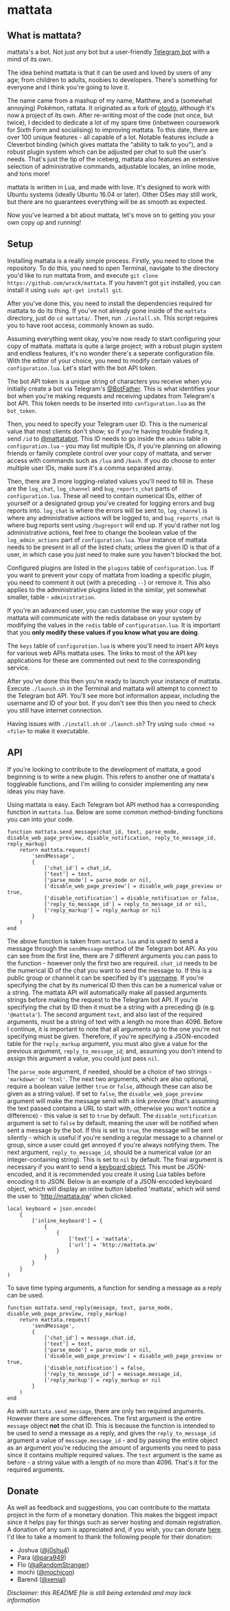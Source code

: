 # mattata

## What is mattata?
mattata's a bot. Not just any bot but a user-friendly [Telegram bot](https://telegram.org/blog/bot-revolution) with a mind of its own.

The idea behind mattata is that it can be used and loved by users of any age; from children to adults, noobies to developers. There's something for everyone and I think you're going to love it.

The name came from a mashup of my name, Matthew, and a (somewhat annoying) Pokémon, rattata. It originated as a fork of [otouto](http://otou.to), although it's now a project of its own. After re-writing most of the code (not once, but twice), I decided to dedicate a lot of my spare time (inbetween coursework for Sixth Form and socialising) to improving mattata. To this date, there are over 100 unique features - all capable of a lot. Notable features include a Cleverbot binding (which gives mattata the "ability to talk to you"), and a robust plugin system which can be adjusted per chat to suit the user's needs. That's just the tip of the iceberg, mattata also features an extensive selection of administrative commands, adjustable locales, an inline mode, and tons more!

mattata is written in Lua, and made with love. It's designed to work with Ubuntu systems (ideally Ubuntu 16.04 or later). Other OSes may still work, but there are no guarantees everything will be as smooth as expected.

Now you've learned a bit about mattata, let's move on to getting you your own copy up and running!

## Setup
Installing mattata is a really simple process. Firstly, you need to clone the repository. To do this, you need to open Terminal, navigate to the directory you'd like to run mattata from, and execute `git clone https://github.com/wrxck/mattata`. If you haven't got `git` installed, you can install it using `sudo apt-get install git`.

After you've done this, you need to install the dependencies required for mattata to do its thing. If you've not already gone inside of the `mattata` directory, just do `cd mattata/`. Then, run `./install.sh`. This script requires you to have root access, commonly known as sudo.

Assuming everything went okay, you're now ready to start configuring your copy of mattata. mattata is quite a large project; with a robust plugin system and endless features, it's no wonder there's a seperate configuration file. With the editor of your choice, you need to modify certain values of `configuration.lua`. Let's start with the bot API token.

The bot API token is a unique string of characters you receive when you initially create a bot via Telegram's [@BotFather](https://t.me/BotFather). This is what identifies your bot when you're making requests and receiving updates from Telegram's bot API. This token needs to be inserted into `configuration.lua` as the `bot_token`.

Then, you need to specify your Telegram user ID. This is the numerical value that most clients don't show; so if you're having trouble finding it, send `/id` to [@mattatabot](https://t.me/mattatabot). This ID needs to go inside the `admins` table in `configuration.lua` - you may list multiple IDs, if you're planning on allowing friends or family complete control over your copy of mattata, and server access with commands such as `/lua` and `/bash`. If you do choose to enter multiple user IDs, make sure it's a comma separated array.

Then, there are 3 more logging-related values you'll need to fill in. These are the `log_chat`, `log_channel` and `bug_reports_chat` parts of `configuration.lua`. These all need to contain numerical IDs, either of yourself or a designated group you've created for logging errors and bug reports into. `log_chat` is where the errors will be sent to, `log_channel` is where any administrative actions will be logged to, and `bug_reports_chat` is where bug reports sent using `/bugreport` will end up. If you'd rather not log administrative actions, feel free to change the boolean value of the `log_admin_actions` part of `configuration.lua`. Your instance of mattata needs to be present in all of the listed chats; unless the given ID is that of a user, in which case you just need to make sure you haven't blocked the bot.

Configured plugins are listed in the `plugins` table of `configuration.lua`. If you want to prevent your copy of mattata from loading a specific plugin, you need to comment it out (with a preceding `--`) or remove it. This also applies to the administrative plugins listed in the similar, yet somewhat smaller, table - `administration`.

If you're an advanced user, you can customise the way your copy of mattata will communicate with the redis database on your system by modifying the values in the `redis` table of `configuration.lua`. It is important that you **only modify these values if you know what you are doing**.

The `keys` table of `configuration.lua` is where you'll need to insert API keys for various web APIs mattata uses. The links to most of the API key applications for these are commented out next to the corresponding service.

After you've done this then you're ready to launch your instance of mattata. Execute `./launch.sh` in the Terminal and mattata will attempt to connect to the Telegram bot API. You'll see more bot information appear, including the username and ID of your bot. If you don't see this then you need to check you still have internet connection.

Having issues with `./install.sh` or `./launch.sh`? Try using `sudo chmod +x <file>` to make it executable.

## API

If you're looking to contribute to the development of mattata, a good beginning is to write a new plugin. This refers to another one of mattata's toggleable functions, and I'm willing to consider implementing any new ideas you may have.

Using mattata is easy. Each Telegram bot API method has a corresponding function in `mattata.lua`. Below are some common method-binding functions you can into your code.

```
function mattata.send_message(chat_id, text, parse_mode, disable_web_page_preview, disable_notification, reply_to_message_id, reply_markup)
    return mattata.request(
        'sendMessage',
        {
            ['chat_id'] = chat_id,
            ['text'] = text,
            ['parse_mode'] = parse_mode or nil,
            ['disable_web_page_preview'] = disable_web_page_preview or true,
            ['disable_notification'] = disable_notification or false,
            ['reply_to_message_id'] = reply_to_message_id or nil,
            ['reply_markup'] = reply_markup or nil
        }
    )
end
```

The above function is taken from `mattata.lua` and is used to send a message through the `sendMessage` method of the Telegram bot API. As you can see from the first line, there are 7 different arguments you can pass to the function - however only the first two are required. `chat_id` needs to be the numerical ID of the chat you want to send the message to. If this is a public group or channel it can be specified by it's [username](https://t.me/username). If you're specifying the chat by its numerical ID then this can be a numerical value or a string. The mattata API will automatically make all passed arguments strings before making the request to the Telegram bot API. If you're specifying the chat by ID then it must be a string with a preceding @ (e.g. `'@mattata'`). The second argument `text`, and also last of the required arguments, must be a string of text with a length no more than 4096. Before I continue, it is important to note that all arguments up to the one you're not specifying must be given. Therefore, if you're specifying a JSON-encoded table for the `reply_markup` argument, you must also give a value for the previous argument, `reply_to_message_id`; and, assuming you don't intend to assign this argument a value, you could just pass `nil`.

The `parse_mode` argument, if needed, should be a choice of two strings - `'markdown'` or `'html'`. The next two arguments, which are also optional, require a boolean value (either `true` or `false`, although these can also be given as a string value). If set to `false`, the `disable_web_page_preview` argument will make the message send with a link preview (that's assuming the text passed contains a URL to start with, otherwise you won't notice a difference) - this value is set to `true` by default. The `disable_notification` argument is set to `false` by default, meaning the user will be notified when sent a message by the bot. If this is set to `true`, the message will be sent silently - which is useful if you're sending a regular message to a channel or group, since a user could get annoyed if you're always notifying them. The next argument, `reply_to_message_id`, should be a numerical value (or an integer-containing string). This is set to `nil` by default. The final argument is necessary if you want to send a [keyboard object](https://core.telegram.org/bots/api#replykeyboardmarkup). This must be JSON-encoded, and it is recommended you create it using Lua tables before encoding it to JSON. Below is an example of a JSON-encoded keyboard object, which will display an inline button labelled 'mattata', which will send the user to 'http://mattata.pw' when clicked.

```
local keyboard = json.encode(
	{
		['inline_keyboard'] = {
			{
				{
					['text'] = 'mattata',
					['url'] = 'http://mattata.pw'
				}
			}
		}
	}
)
```

To save time typing arguments, a function for sending a message as a reply can be used.

```
function mattata.send_reply(message, text, parse_mode, disable_web_page_preview, reply_markup)
    return mattata.request(
        'sendMessage',
        {
            ['chat_id'] = message.chat.id,
            ['text'] = text,
            ['parse_mode'] = parse_mode or nil,
            ['disable_web_page_preview'] = disable_web_page_preview or true,
            ['disable_notification'] = false,
            ['reply_to_message_id'] = message.message_id,
            ['reply_markup'] = reply_markup or nil
        }
    )
end
```

As with `mattata.send_message`, there are only two required arguments. However there are some differences. The first argument is the entire `message` object **not** the chat ID. This is because the function is intended to be used to send a message as a reply, and gives the `reply_to_message_id` argument a value of `message.message_id` - and by passing the entire object as an argument you're reducing the amount of arguments you need to pass since it contains multiple required values. The `text` argument is the same as before - a string value with a length of no more than 4096. That's it for the required arguments.


## Donate
As well as feedback and suggestions, you can contribute to the mattata project in the form of a monetary donation. This makes the biggest impact since it helps pay for things such as server hosting and domain registration. A donation of any sum is appreciated and, if you wish, you can donate [here](https://paypal.me/wrxck). I'd like to take a moment to thank the following people for their donation:
* Joshua ([@j0shu4](https://telegram.me/j0shu4))
* Para ([@para949](https://telegram.me/para949))
* Flo ([@aRandomStranger](https://telegram.me/aRandomStranger))
* mochi ([@mochicon](https://telegram.me/mochicon))
* Barend ([@xenial](https://telegram.me/xenial))

*Disclaimer: this README file is still being extended and may lack information*
